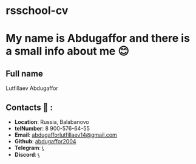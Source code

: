 # rsschool-cv
# My name is Abdugaffor and there is a small info about me :blush: 
## Full name 
Lutfillaev Abdugaffor

## Contacts :floppy_disk: : 
* __Location__: Russia, Balabanovo
* __telNumber__: 8 900-576-64-55
* __Email__: abdugafforlutfillaev14@gmail.com
* __Github__: [abdugaffor2004](https://github.com/abdugaffor2004)
* __Telegram__: [:telephone_receiver:](https://web.telegram.org/k/)
* __Discord__: [:telephone_receiver:](https://discord.com/channels/@me)
